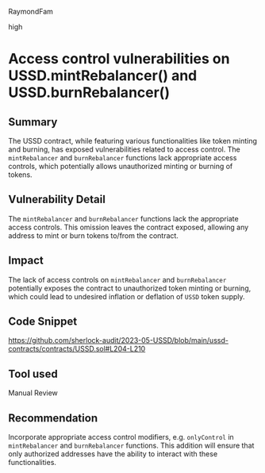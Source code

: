 RaymondFam

high

# Access control vulnerabilities on USSD.mintRebalancer() and USSD.burnRebalancer()

## Summary
The USSD contract, while featuring various functionalities like token minting and burning, has exposed vulnerabilities related to access control. The `mintRebalancer` and `burnRebalancer` functions lack appropriate access controls, which potentially allows unauthorized minting or burning of tokens.

## Vulnerability Detail
The `mintRebalancer` and `burnRebalancer` functions lack the appropriate access controls. This omission leaves the contract exposed, allowing any address to mint or burn tokens to/from the contract.

## Impact
The lack of access controls on `mintRebalancer` and `burnRebalancer` potentially exposes the contract to unauthorized token minting or burning, which could lead to undesired inflation or deflation of `USSD` token supply.

## Code Snippet
https://github.com/sherlock-audit/2023-05-USSD/blob/main/ussd-contracts/contracts/USSD.sol#L204-L210

## Tool used

Manual Review

## Recommendation
Incorporate appropriate access control modifiers, e.g. `onlyControl` in `mintRebalancer` and `burnRebalancer` functions. This addition will ensure that only authorized addresses have the ability to interact with these functionalities. 

